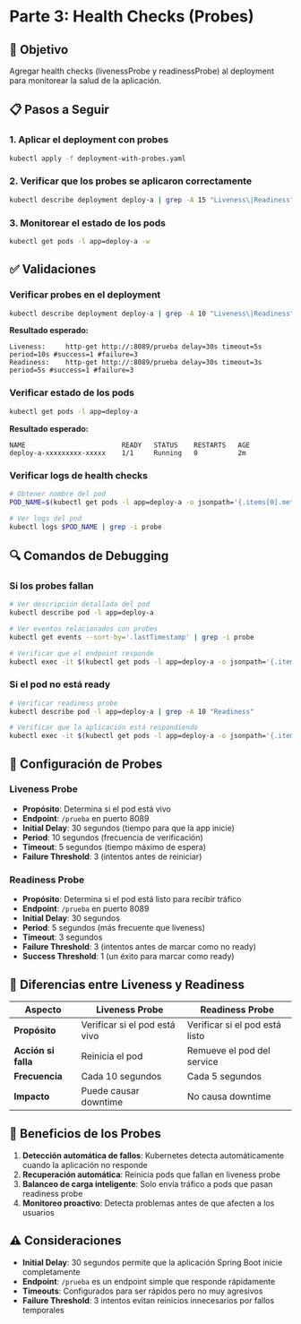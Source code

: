 # Parte 3: Health Checks (Probes)

## 🎯 Objetivo
Agregar health checks (livenessProbe y readinessProbe) al deployment para monitorear la salud de la aplicación.

## 📋 Pasos a Seguir

### 1. Aplicar el deployment con probes
```bash
kubectl apply -f deployment-with-probes.yaml
```

### 2. Verificar que los probes se aplicaron correctamente
```bash
kubectl describe deployment deploy-a | grep -A 15 "Liveness\|Readiness"
```

### 3. Monitorear el estado de los pods
```bash
kubectl get pods -l app=deploy-a -w
```

## ✅ Validaciones

### Verificar probes en el deployment
```bash
kubectl describe deployment deploy-a | grep -A 10 "Liveness\|Readiness"
```

**Resultado esperado:**
```
Liveness:     http-get http://:8089/prueba delay=30s timeout=5s period=10s #success=1 #failure=3
Readiness:    http-get http://:8089/prueba delay=30s timeout=3s period=5s #success=1 #failure=3
```

### Verificar estado de los pods
```bash
kubectl get pods -l app=deploy-a
```

**Resultado esperado:**
```
NAME                        READY   STATUS    RESTARTS   AGE
deploy-a-xxxxxxxxx-xxxxx    1/1     Running   0          2m
```

### Verificar logs de health checks
```bash
# Obtener nombre del pod
POD_NAME=$(kubectl get pods -l app=deploy-a -o jsonpath='{.items[0].metadata.name}')

# Ver logs del pod
kubectl logs $POD_NAME | grep -i probe
```

## 🔍 Comandos de Debugging

### Si los probes fallan
```bash
# Ver descripción detallada del pod
kubectl describe pod -l app=deploy-a

# Ver eventos relacionados con probes
kubectl get events --sort-by='.lastTimestamp' | grep -i probe

# Verificar que el endpoint responde
kubectl exec -it $(kubectl get pods -l app=deploy-a -o jsonpath='{.items[0].metadata.name}') -- curl -f http://localhost:8089/prueba
```

### Si el pod no está ready
```bash
# Verificar readiness probe
kubectl describe pod -l app=deploy-a | grep -A 10 "Readiness"

# Verificar que la aplicación está respondiendo
kubectl exec -it $(kubectl get pods -l app=deploy-a -o jsonpath='{.items[0].metadata.name}') -- curl http://localhost:8089/prueba
```

## 📝 Configuración de Probes

### Liveness Probe
- **Propósito**: Determina si el pod está vivo
- **Endpoint**: `/prueba` en puerto 8089
- **Initial Delay**: 30 segundos (tiempo para que la app inicie)
- **Period**: 10 segundos (frecuencia de verificación)
- **Timeout**: 5 segundos (tiempo máximo de espera)
- **Failure Threshold**: 3 (intentos antes de reiniciar)

### Readiness Probe
- **Propósito**: Determina si el pod está listo para recibir tráfico
- **Endpoint**: `/prueba` en puerto 8089
- **Initial Delay**: 30 segundos
- **Period**: 5 segundos (más frecuente que liveness)
- **Timeout**: 3 segundos
- **Failure Threshold**: 3 (intentos antes de marcar como no ready)
- **Success Threshold**: 1 (un éxito para marcar como ready)

## 🔧 Diferencias entre Liveness y Readiness

| Aspecto | Liveness Probe | Readiness Probe |
|---------|----------------|-----------------|
| **Propósito** | Verificar si el pod está vivo | Verificar si el pod está listo |
| **Acción si falla** | Reinicia el pod | Remueve el pod del service |
| **Frecuencia** | Cada 10 segundos | Cada 5 segundos |
| **Impacto** | Puede causar downtime | No causa downtime |

## 🎯 Beneficios de los Probes

1. **Detección automática de fallos**: Kubernetes detecta automáticamente cuando la aplicación no responde
2. **Recuperación automática**: Reinicia pods que fallan en liveness probe
3. **Balanceo de carga inteligente**: Solo envía tráfico a pods que pasan readiness probe
4. **Monitoreo proactivo**: Detecta problemas antes de que afecten a los usuarios

## ⚠️ Consideraciones

- **Initial Delay**: 30 segundos permite que la aplicación Spring Boot inicie completamente
- **Endpoint**: `/prueba` es un endpoint simple que responde rápidamente
- **Timeouts**: Configurados para ser rápidos pero no muy agresivos
- **Failure Threshold**: 3 intentos evitan reinicios innecesarios por fallos temporales 